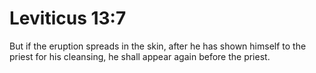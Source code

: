 # Leviticus 13:7

But if the eruption spreads in the skin, after he has shown himself to the priest for his cleansing, he shall appear again before the priest.
